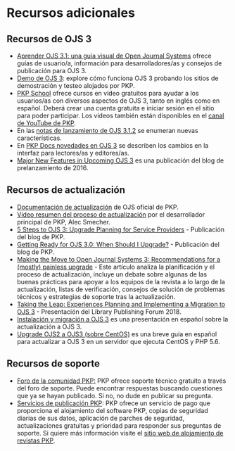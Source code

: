 # Recursos adicionales

## Recursos de OJS 3

-   [Aprender OJS 3.1: una guía visual de Open Journal Systems](https://docs.pkp.sfu.ca/learning-ojs/) ofrece guías de usuario/a, información para desarrolladores/as y consejos de publicación para OJS 3.
-   [Demo de OJS 3](https://pkp.sfu.ca/ojs/ojs_demo/): explore cómo funciona OJS 3 probando los sitios de demostración y testeo alojados por PKP.
-   [PKP School](https://pkpschool.sfu.ca/) ofrece cursos en vídeo gratuitos para ayudar a los usuarios/as con diversos aspectos de OJS 3, tanto en inglés como en español. Deberá crear una cuenta gratuita e iniciar sesión en el sitio para poder participar. Los vídeos también están disponibles en el [canal de YouTube de PKP](https://www.youtube.com/user/PublicKnowledgeProj).
-   En las [notas de lanzamiento de OJS 3.1.2](https://github.com/pkp/ojs/blob/master/docs/release-notes/README-3.1.2) se enumeran nuevas características.
-   En [PKP Docs novedades en OJS 3](https://docs.pkp.sfu.ca/learning-ojs/en/introduction#whats-new-in-ojs-3) se describen los cambios en la interfaz para lectores/as y editores/as.
-   [Major New Features in Upcoming OJS 3](https://pkp.sfu.ca/2016/08/05/major-new-features-in-upcoming-ojs-3/) es una publicación del blog de prelanzamiento de 2016.

## Recursos de actualización

-   [Documentación de actualización](https://pkp.sfu.ca/ojs/UPGRADE) de OJS oficial de PKP.
-   [Vídeo resumen del proceso de actualización](https://youtu.be/LY4ZBdxLKDE) por el desarrollador principal de PKP, Alec Smecher.
-   [5 Steps to OJS 3: Upgrade Planning for Service Providers](https://pkp.sfu.ca/2018/07/11/5-steps-to-ojs-3-upgrade-planning-for-service-providers/) - Publicación del blog de PKP.
-   [Getting Ready for OJS 3.0: When Should I Upgrade?](https://pkp.sfu.ca/2016/08/29/getting-ready-for-ojs-3-0-when-should-i-upgrade/) - Publicación del blog de PKP.
-   [Making the Move to Open Journal Systems 3: Recommendations for a (mostly) painless upgrade](https://journal.code4lib.org/articles/14260) -  Este artículo analiza la planificación y el proceso de actualización, incluye un debate sobre algunas de las buenas prácticas para apoyar a los equipos de la revista a lo largo de la actualización, listas de verificación, consejos de solución de problemas técnicos y estrategias de soporte tras la actualización.
-   [Taking the Leap: Experiences Planning and Implementing a Migration to OJS 3](http://hdl.handle.net/1805/18140) - Presentación del Library Publishing Forum 2018.
-   [Instalación y migración a OJS 3](https://hackmd.io/@marcbria/install-migrate-ojs3#/) es una presentación en español sobre la actualización a OJS 3.
-   [Upgrade OJS2 a OJS3 (sobre CentOS)](https://hackmd.io/@marcbria/ojs2-ojs3-upgrade-centos) es una breve guía en español para actualizar a OJS 3 en un servidor que ejecuta CentOS y PHP 5.6.

## Recursos de soporte

-   [Foro de la comunidad PKP:](https://forum.pkp.sfu.ca/) PKP ofrece soporte técnico gratuito a través del foro de soporte. Puede encontrar respuestas buscando cuestiones que ya se hayan publicado. Si no, no dude en publicar su pregunta.
-   [Servicios de publicación PKP](https://pkpservices.sfu.ca/): PKP ofrece un servicio de pago que proporciona el alojamiento del software PKP, copias de seguridad diarias de sus datos, aplicación de parches de seguridad, actualizaciones gratuitas y prioridad para responder sus preguntas de soporte. Si quiere más información visite el [sitio web de alojamiento de revistas PKP](https://pkpservices.sfu.ca/content/journal-hosting).
